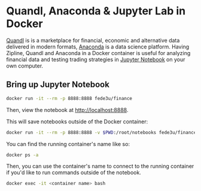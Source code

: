 Quandl, Anaconda & Jupyter Lab in Docker
================================================================================
[Quandl](https://www.quandl.com) is is a marketplace for financial, economic and alternative data delivered in modern formats,  [Anaconda](https://www.anaconda.com) is a data science platform. Having Zipline, Quandl and Anaconda in a Docker container is useful for analyzing financial data and testing trading strategies in [Jupyter Notebook](http://jupyter.org) on your own computer.


Bring up Jupyter Notebook
--------------------------------------------------------------------------------
```sh
docker run -it --rm -p 8888:8888 fede3u/finance
```

Then, view the notebook at [http://localhost:8888](http://localhost:8888).

This will save notebooks outside of the Docker container:
```sh
docker run -it --rm -p 8888:8888 -v $PWD:/root/notebooks fede3u/finance 
```

You can find the running container's name like so:
```sh
docker ps -a
```

Then, you can use the container's name to connect to the running container if you'd like to run commands outside of the notebook.
```sh
docker exec -it <container name> bash
```

